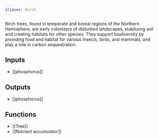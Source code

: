```yaml
---
aliases: Birch
---
```

Birch trees, found in temperate and boreal regions of the Northern Hemisphere, are early colonizers of disturbed landscapes, stabilizing soil and creating habitats for other species. They support biodiversity by providing food and habitat for various insects, birds, and mammals, and play a role in carbon sequestration.
## Inputs
- [[phosphorus]]

## Outputs
- [[phosphorus]]

## Functions
- [[Tree]]
- [[Nutrient accumulator]]